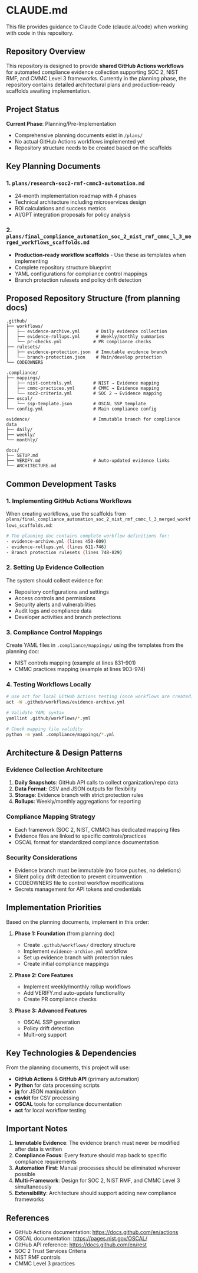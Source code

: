 # CLAUDE.md

This file provides guidance to Claude Code (claude.ai/code) when working with code in this repository.

## Repository Overview

This repository is designed to provide **shared GitHub Actions workflows** for automated compliance evidence collection supporting SOC 2, NIST RMF, and CMMC Level 3 frameworks. Currently in the planning phase, the repository contains detailed architectural plans and production-ready scaffolds awaiting implementation.

## Project Status

**Current Phase**: Planning/Pre-Implementation
- Comprehensive planning documents exist in `/plans/`
- No actual GitHub Actions workflows implemented yet
- Repository structure needs to be created based on the scaffolds

## Key Planning Documents

### 1. `plans/research-soc2-rmf-cmmc3-automation.md`
- 24-month implementation roadmap with 4 phases
- Technical architecture including microservices design
- ROI calculations and success metrics
- AI/GPT integration proposals for policy analysis

### 2. `plans/final_compliance_automation_soc_2_nist_rmf_cmmc_l_3_merged_workflows_scaffolds.md`
- **Production-ready workflow scaffolds** - Use these as templates when implementing
- Complete repository structure blueprint
- YAML configurations for compliance control mappings
- Branch protection rulesets and policy drift detection

## Proposed Repository Structure (from planning docs)

```
.github/
├── workflows/
│   ├── evidence-archive.yml      # Daily evidence collection
│   ├── evidence-rollups.yml      # Weekly/monthly summaries
│   └── pr-checks.yml            # PR compliance checks
├── rulesets/
│   ├── evidence-protection.json  # Immutable evidence branch
│   └── branch-protection.json    # Main/develop protection
└── CODEOWNERS

.compliance/
├── mappings/
│   ├── nist-controls.yml        # NIST → Evidence mapping
│   ├── cmmc-practices.yml       # CMMC → Evidence mapping
│   └── soc2-criteria.yml        # SOC 2 → Evidence mapping
├── oscal/
│   └── ssp-template.json        # OSCAL SSP template
└── config.yml                   # Main compliance config

evidence/                        # Immutable branch for compliance data
├── daily/
├── weekly/
└── monthly/

docs/
├── SETUP.md
├── VERIFY.md                    # Auto-updated evidence links
└── ARCHITECTURE.md
```

## Common Development Tasks

### 1. Implementing GitHub Actions Workflows
When creating workflows, use the scaffolds from `plans/final_compliance_automation_soc_2_nist_rmf_cmmc_l_3_merged_workflows_scaffolds.md`:

```bash
# The planning doc contains complete workflow definitions for:
- evidence-archive.yml (lines 450-609)
- evidence-rollups.yml (lines 611-746)
- Branch protection rulesets (lines 748-829)
```

### 2. Setting Up Evidence Collection
The system should collect evidence for:
- Repository configurations and settings
- Access controls and permissions
- Security alerts and vulnerabilities
- Audit logs and compliance data
- Developer activities and branch protections

### 3. Compliance Control Mappings
Create YAML files in `.compliance/mappings/` using the templates from the planning doc:
- NIST controls mapping (example at lines 831-901)
- CMMC practices mapping (example at lines 903-974)

### 4. Testing Workflows Locally
```bash
# Use act for local GitHub Actions testing (once workflows are created)
act -W .github/workflows/evidence-archive.yml

# Validate YAML syntax
yamllint .github/workflows/*.yml

# Check mapping file validity
python -m yaml .compliance/mappings/*.yml
```

## Architecture & Design Patterns

### Evidence Collection Architecture
1. **Daily Snapshots**: GitHub API calls to collect organization/repo data
2. **Data Format**: CSV and JSON outputs for flexibility
3. **Storage**: Evidence branch with strict protection rules
4. **Rollups**: Weekly/monthly aggregations for reporting

### Compliance Mapping Strategy
- Each framework (SOC 2, NIST, CMMC) has dedicated mapping files
- Evidence files are linked to specific controls/practices
- OSCAL format for standardized compliance documentation

### Security Considerations
- Evidence branch must be immutable (no force pushes, no deletions)
- Silent policy drift detection to prevent circumvention
- CODEOWNERS file to control workflow modifications
- Secrets management for API tokens and credentials

## Implementation Priorities

Based on the planning documents, implement in this order:

1. **Phase 1: Foundation** (from planning doc)
   - Create `.github/workflows/` directory structure
   - Implement `evidence-archive.yml` workflow
   - Set up evidence branch with protection rules
   - Create initial compliance mappings

2. **Phase 2: Core Features**
   - Implement weekly/monthly rollup workflows
   - Add VERIFY.md auto-update functionality
   - Create PR compliance checks

3. **Phase 3: Advanced Features**
   - OSCAL SSP generation
   - Policy drift detection
   - Multi-org support

## Key Technologies & Dependencies

From the planning documents, this project will use:
- **GitHub Actions** & **GitHub API** (primary automation)
- **Python** for data processing scripts
- **jq** for JSON manipulation
- **csvkit** for CSV processing
- **OSCAL** tools for compliance documentation
- **act** for local workflow testing

## Important Notes

1. **Immutable Evidence**: The evidence branch must never be modified after data is written
2. **Compliance Focus**: Every feature should map back to specific compliance requirements
3. **Automation First**: Manual processes should be eliminated wherever possible
4. **Multi-Framework**: Design for SOC 2, NIST RMF, and CMMC Level 3 simultaneously
5. **Extensibility**: Architecture should support adding new compliance frameworks

## References

- GitHub Actions documentation: https://docs.github.com/en/actions
- OSCAL documentation: https://pages.nist.gov/OSCAL/
- GitHub API reference: https://docs.github.com/en/rest
- SOC 2 Trust Services Criteria
- NIST RMF controls
- CMMC Level 3 practices